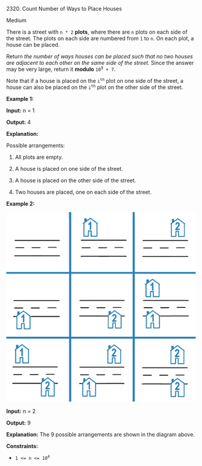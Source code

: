 2320\. Count Number of Ways to Place Houses

Medium

There is a street with `n * 2` **plots**, where there are `n` plots on each side of the street. The plots on each side are numbered from `1` to `n`. On each plot, a house can be placed.

Return _the number of ways houses can be placed such that no two houses are adjacent to each other on the same side of the street_. Since the answer may be very large, return it **modulo** <code>10<sup>9</sup> + 7</code>.

Note that if a house is placed on the <code>i<sup>th</sup></code> plot on one side of the street, a house can also be placed on the <code>i<sup>th</sup></code> plot on the other side of the street.

**Example 1:**

**Input:** n = 1

**Output:** 4

**Explanation:**

Possible arrangements:

1. All plots are empty.

2. A house is placed on one side of the street.

3. A house is placed on the other side of the street.

4. Two houses are placed, one on each side of the street.

**Example 2:**

![](arrangements.png)

**Input:** n = 2

**Output:** 9

**Explanation:** The 9 possible arrangements are shown in the diagram above.

**Constraints:**

*   <code>1 <= n <= 10<sup>4</sup></code>